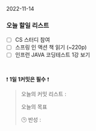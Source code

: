 2022-11-14
### 오늘 할일 리스트

- [ ] CS 스터디 참여
- [ ] 스프링 인 액션 책 읽기 (~220p)
- [ ] 인프런 JAVA 코딩테스트 1강 보기

<br/>

❗ **1일 1커밋은 필수** ❗
> 오늘의 커밋 리스트 :
>
> 오늘의 목표
>
> 🕒 반성 :
>
>

<br/>